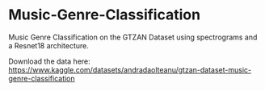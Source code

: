 # Music-Genre-Classification
Music Genre Classification on the GTZAN Dataset using spectrograms and a Resnet18 architecture.

Download the data here:
https://www.kaggle.com/datasets/andradaolteanu/gtzan-dataset-music-genre-classification

